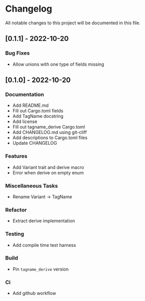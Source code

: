 # Changelog

All notable changes to this project will be documented in this file.

## [0.1.1] - 2022-10-20

### Bug Fixes

- Allow unions with one type of fields missing

## [0.1.0] - 2022-10-20

### Documentation

- Add README.md
- Fill out Cargo.toml fields
- Add TagName docstring
- Add license
- Fill out tagname_derive Cargo.toml
- Add CHANGELOG.md using git-cliff
- Add descriptions to Cargo.toml files
- Update CHANGELOG

### Features

- Add Variant trait and derive macro
- Error when derive on empty enum

### Miscellaneous Tasks

- Rename Variant -> TagName

### Refactor

- Extract derive implementation

### Testing

- Add compile time test harness

### Build

- Pin `tagname_derive` version

### Ci

- Add github workflow

<!-- generated by git-cliff -->
